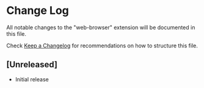 # Change Log

All notable changes to the "web-browser" extension will be documented in this file.

Check [Keep a Changelog](http://keepachangelog.com/) for recommendations on how to structure this file.

## [Unreleased]

- Initial release